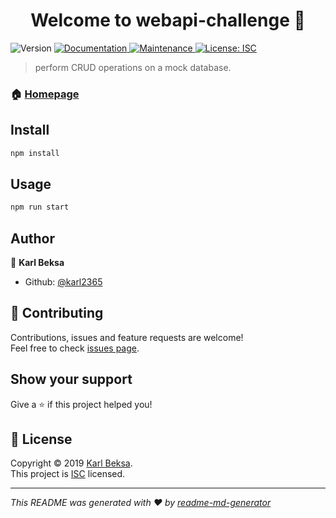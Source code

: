 <h1 align="center">Welcome to webapi-challenge 👋</h1>
<p>
  <img alt="Version" src="https://img.shields.io/badge/version-1.0.0-blue.svg?cacheSeconds=2592000" />
  <a href="https://github.com/karl2365/webapi-challenge#readme">
    <img alt="Documentation" src="https://img.shields.io/badge/documentation-yes-brightgreen.svg" target="_blank" />
  </a>
  <a href="https://github.com/karl2365/webapi-challenge/graphs/commit-activity">
    <img alt="Maintenance" src="https://img.shields.io/badge/Maintained%3F-yes-green.svg" target="_blank" />
  </a>
  <a href="https://github.com/karl2365/webapi-challenge/blob/master/LICENSE">
    <img alt="License: ISC" src="https://img.shields.io/badge/License-ISC-yellow.svg" target="_blank" />
  </a>
</p>

> perform CRUD operations on a mock database.

### 🏠 [Homepage](https://github.com/karl2365/webapi-challenge#readme)

## Install

```sh
npm install
```

## Usage

```sh
npm run start
```

## Author

👤 **Karl Beksa**

* Github: [@karl2365](https://github.com/karl2365)

## 🤝 Contributing

Contributions, issues and feature requests are welcome!<br />Feel free to check [issues page](https://github.com/karl2365/webapi-challenge/issues).

## Show your support

Give a ⭐️ if this project helped you!

## 📝 License

Copyright © 2019 [Karl Beksa](https://github.com/karl2365).<br />
This project is [ISC](https://github.com/karl2365/webapi-challenge/blob/master/LICENSE) licensed.

***
_This README was generated with ❤️ by [readme-md-generator](https://github.com/kefranabg/readme-md-generator)_
